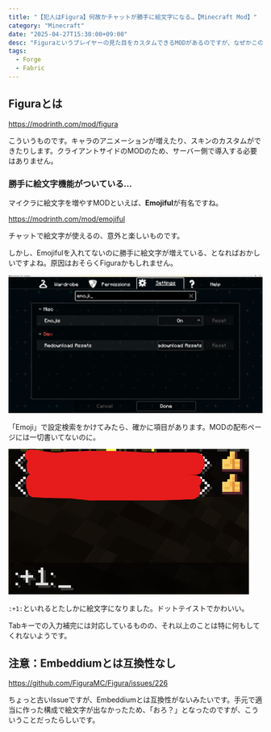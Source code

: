 ```yaml
---
title: "【犯人はFigura】何故かチャットが勝手に絵文字になる…【Minecraft Mod】"
category: "Minecraft"
date: "2025-04-27T15:30:00+09:00"
desc: "Figuraというプレイヤーの見た目をカスタムできるMODがあるのですが、なぜかこのMODはチャットに絵文字機能も追加するようです。"
tags:
  - Forge
  - Fabric
---
```


## Figuraとは

https://modrinth.com/mod/figura

こういうものです。キャラのアニメーションが増えたり、スキンのカスタムができたりします。クライアントサイドのMODのため、サーバー側で導入する必要はありません。

### 勝手に絵文字機能がついている…

マイクラに絵文字を増やすMODといえば、**Emojiful**が有名ですね。

https://modrinth.com/mod/emojiful

チャットで絵文字が使えるの、意外と楽しいものです。

しかし、Emojifulを入れてないのに勝手に絵文字が増えている、となればおかしいですよね。原因はおそらくFiguraかもしれません。

![Figura](image.png)

「Emoji」で設定検索をかけてみたら、確かに項目があります。MODの配布ページには一切書いてないのに。

![+1](image-1.png)

`:+1:`といれるとたしかに絵文字になりました。ドットテイストでかわいい。

Tabキーでの入力補完には対応しているものの、それ以上のことは特に何もしてくれないようです。

## 注意：Embeddiumとは互換性なし

https://github.com/FiguraMC/Figura/issues/226

ちょっと古いIssueですが、Embeddiumとは互換性がないみたいです。手元で適当に作った構成で絵文字が出なかったため、「おろ？」となったのですが、こういうことだったらしいです。